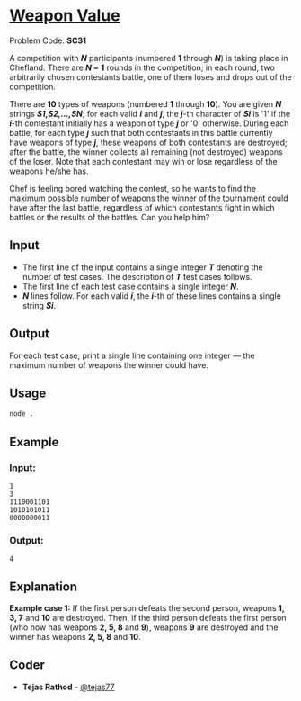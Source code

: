 
# [Weapon Value](https://www.codechef.com/problems/WALKFAST)
Problem Code: **SC31**


A competition with ***N*** participants (numbered **1** through ***N***) is taking place in Chefland. There are **_N −_** **1** rounds in the competition; in each round, two arbitrarily chosen contestants battle, one of them loses and drops out of the competition.

There are **10** types of weapons (numbered **1** through **10**). You are given **_N_** strings **_S1,S2,…,SN_**; for each valid **_i_** and **_j_**, the **_j_**-th character of **_Si_** is '1' if the **_i_**-th contestant initially has a weapon of type **_j_** or '0' otherwise. During each battle, for each type **_j_** such that both contestants in this battle currently have weapons of type **_j_**, these weapons of both contestants are destroyed; after the battle, the winner collects all remaining (not destroyed) weapons of the loser. Note that each contestant may win or lose regardless of the weapons he/she has.

Chef is feeling bored watching the contest, so he wants to find the maximum possible number of weapons the winner of the tournament could have after the last battle, regardless of which contestants fight in which battles or the results of the battles. Can you help him?

## Input

- The first line of the input contains a single integer **_T_** denoting the number of test cases. The description of **_T_** test cases follows.
- The first line of each test case contains a single integer **_N_**.
- **_N_** lines follow. For each valid **_i_**, the **_i_**-th of these lines contains a single string **_Si_**.

## Output

For each test case, print a single line containing one integer ― the maximum number of weapons the winner could have.

## Usage
```sh
node .
```
## Example
### Input:
```
1
3
1110001101
1010101011
0000000011
```
### Output:
```
4
```
## Explanation

**Example case 1:** If the first person defeats the second person, weapons **1, 3, 7** and **10** are destroyed. Then, if the third person defeats the first person (who now has weapons **2, 5, 8** and **9**), weapons **9** are destroyed and the winner has weapons **2, 5, 8** and **10**.

## Coder

* **Tejas Rathod** - [@tejas77](https://github.com/tejas77)
